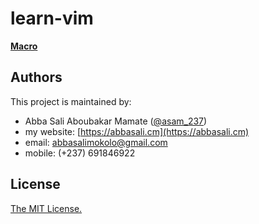 # learn-vim

[**Macro**](https://github.com/Asam237/learn-vim/blob/main/src/macro.txt)

## Authors

This project is maintained by:

- Abba Sali Aboubakar Mamate ([@asam_237](https://twitter.com/asam_237))
- my website: [https://abbasali.cm](https://abbasali.cm)
- email: abbasalimokolo@gmail.com
- mobile: (+237) 691846922
  <br/>

## License

[The MIT License.](https://opensource.org/licenses/MIT)

